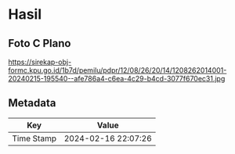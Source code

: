 # Hasil

## Foto C Plano

https://sirekap-obj-formc.kpu.go.id/1b7d/pemilu/pdpr/12/08/26/20/14/1208262014001-20240215-195540--afe786a4-c6ea-4c29-b4cd-3077f670ec31.jpg


## Metadata

| Key        | Value               |
| ---------- | ------------------- |
| Time Stamp | 2024-02-16 22:07:26 |



